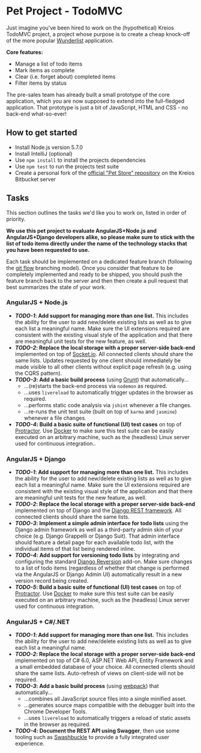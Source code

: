 # Pet Project - TodoMVC

Just imagine you've been hired to work on the (hypothetical) Kreios TodoMVC project, a project whose purpose is to create a cheap knock-off of the more popular [Wunderlist](https://www.wunderlist.com/) application.

__Core features:__
* Manage a list of todo items
* Mark items as complete
* Clear (i.e. forget about) completed items
* Filter items by status

The pre-sales team has already built a small prototype of the core application, which you are now supposed to extend into the full-fledged application. That prototype is just a bit of JavaScript, HTML and CSS - no back-end what-so-ever!

## How to get started ##
* Install Node.js version 5.7.0
* Install IntelliJ (optional)
* Use `npm install` to install the projects dependencies
* Use `npm test` to run the projects test suite
* Create a personal fork of the [official "Pet Store" repository](https://bitbucket.kreios.lu/projects/PET/repos/pet-project/browse) on the Kreios Bitbucket server

## Tasks

This section outlines the tasks we'd like you to work on, listed in order of priority.

**We use this pet project to evaluate AngularJS+Node.js and AngularJS+Django developers alike, so please make sure to stick with the list of todo items directly under the name of the technology stacks that you have been requested to use.**

Each task should be implemented on a dedicated feature branch (following the [git flow](https://www.atlassian.com/git/tutorials/comparing-workflows/gitflow-workflow) branching model). Once you consider that feature to be completely implemented and ready to be shipped, you should push the feature branch back to the server and then then create a pull request that best summarizes the state of your work.

### AngularJS + Node.js
* **_TODO-1_: Add support for managing more than one list.** This includes the ability for the user to add new/delete existing lists as well as to give each list a meaningful name. Make sure the UI extensions required are consistent with the existing visual style of the application and that there are meaningful unit tests for the new feature, as well.
* **_TODO-2_: Replace the local storage with a proper server-side back-end** implemented on top of [Socket.io](http://socket.io/). All connected clients should share the same lists. Updates requested by one client should immediately be made visible to all other clients without explicit page refresh (e.g. using the CQRS pattern).
* **_TODO-3_: Add a basic build process** (using [Grunt](http://gruntjs.com/)) that automatically...
  * ...(re)starts the back-end process via `nodemon` as required.
  * ...uses `livereload` to automatically trigger updates in the browser as required.
  * ...performs static code analysis via `jshint` whenever a file changes.
  * ...re-runs the unit test suite (built on top of `karma` and `jasmine`) whenever a file changes.
* **_TODO-4_: Build a basic suite of functional (UI) test cases** on top of [Protractor](https://angular.github.io/protractor/#/). Use [Docker](https://www.docker.com/) to make sure this test suite can be easily executed on an arbitrary machine, such as the (headless) Linux server used for continuous integration..

### AngularJS + Django
* **_TODO-1_: Add support for managing more than one list.** This includes the ability for the user to add new/delete existing lists as well as to give each list a meaningful name. Make sure the UI extensions required are consistent with the existing visual style of the application and that there are meaningful unit tests for the new feature, as well.
* **_TODO-2_: Replace the local storage with a proper server-side back-end** implemented on top of Django and the [Django REST framework](http://www.django-rest-framework.org/). All connected clients should share the same lists.
* **_TODO-3_: Implement a simple admin interface for todo lists** using the Django admin framework as well as a third-party admin skin of your choice (e.g. Django Grappelli or Django Suit). That admin interface should feature a detail page for each available todo list, with the individual items of that list being rendered inline.
* **_TODO-4_: Add support for versioning todo lists** by integrating and configuring the standard [Django Reversion](https://github.com/etianen/django-reversion) add-on. Make sure changes to a list of todo items (regardless of whether that change is performed via the AngularJS or Django Admin UI) automatically result in a new version record being created.
* **_TODO-5_: Build a basic suite of functional (UI) test cases** on top of [Protractor](https://angular.github.io/protractor/#/). Use [Docker](https://www.docker.com/) to make sure this test suite can be easily executed on an arbitrary machine, such as the (headless) Linux server used for continuous integration.

### AngularJS + C#/.NET
* **_TODO-1_: Add support for managing more than one list.** This includes the ability for the user to add new/delete existing lists as well as to give each list a meaningful name. 
* **_TODO-2_: Replace the local storage with a proper server-side back-end** implemented on top of C# 6.0, ASP.NET Web API, Entity Framework and a small embedded database of your choice. All connected clients should share the same lists. Auto-refresh of views on client-side will not be required.
* **_TODO-3_: Add a basic build process** (using [webpack](https://webpack.github.io/)) that automatically...
  * ...combines all JavaScript source files into a single minified asset.
  * ...generates source maps compatible with the debugger built into the Chrome Developer Tools. 
  * ...uses `livereload` to automatically triggers a reload of static assets in the browser as required.
* **_TODO-4_: Document the REST API using Swagger**, then use some tooling such as [Swashbuckle](https://github.com/domaindrivendev/Swashbuckle.AspNetCore) to provide a fully integrated user experience.
